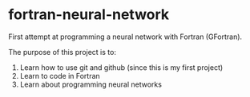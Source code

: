 # fortran-neural-network
First attempt at programming a neural network with Fortran (GFortran).

The purpose of this project is to:
1. Learn how to use git and github (since this is my first project)
2. Learn to code in Fortran
3. Learn about programming neural networks
